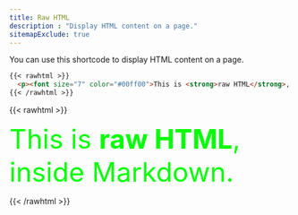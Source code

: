 ```yaml
---
title: Raw HTML
description : "Display HTML content on a page."
sitemapExclude: true
---
```


You can use this shortcode to display HTML content on a page.

```markdown
{{< rawhtml >}} 
  <p><font size="7" color="#00ff00">This is <strong>raw HTML</strong>, inside Markdown.</font></p>
{{< /rawhtml >}}
```


{{< rawhtml >}} 
  <p><font size="7" color="#00ff00">This is <strong>raw HTML</strong>, inside Markdown.</font></p> 
{{< /rawhtml >}}
